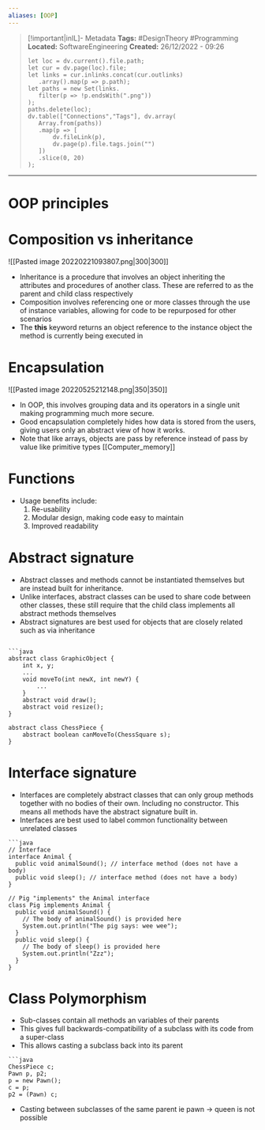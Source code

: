 ```yaml
---
aliases: [OOP]
---
```


> [!important|inIL]- Metadata
> **Tags:** #DesignTheory #Programming 
> **Located:** SoftwareEngineering
> **Created:** 26/12/2022 - 09:26
> ```dataviewjs
>let loc = dv.current().file.path;
>let cur = dv.page(loc).file;
>let links = cur.inlinks.concat(cur.outlinks)
>    .array().map(p => p.path);
>let paths = new Set(links.
>    filter(p => !p.endsWith(".png"))
>);
>paths.delete(loc);
>dv.table(["Connections","Tags"], dv.array(
>    Array.from(paths))
>    .map(p => [
>        dv.fileLink(p),
>        dv.page(p).file.tags.join("")
>    ])
>    .slice(0, 20)
>);
> ```

___
# OOP principles
# Composition vs inheritance
![[Pasted image 20220221093807.png|300|300]]

- Inheritance is a procedure that involves an object inheriting the attributes and procedures of another class. These are referred to as the parent and child class respectively 
- Composition involves referencing one or more classes through the use of instance variables, allowing for code to be repurposed for other scenarios 
- The **this** keyword returns an object reference to the instance object the method is currently being executed in

# Encapsulation
![[Pasted image 20220525212148.png|350|350]]
- In OOP, this involves grouping data and its operators in a single unit making programming much more secure.
- Good encapsulation completely hides how data is stored from the users, giving users only an abstract view of how it works.
- Note that like arrays, objects are pass by reference instead of pass by value like primitive types [[Computer_memory]]

# Functions 
- Usage benefits include:
    1. Re-usability
    2. Modular design, making code easy to maintain
    3. Improved readability 

# Abstract signature  

- Abstract classes and methods cannot be instantiated themselves but are instead built for inheritance. 
- Unlike interfaces, abstract classes can be used to share code between other classes, these still require that the child class implements all abstract methods themselves
- Abstract signatures are best used for objects that are closely related such as via inheritance 

```ad-example

```java 
abstract class GraphicObject {
    int x, y;
    ...
    void moveTo(int newX, int newY) {
        ...
    }
    abstract void draw();
    abstract void resize();
}

abstract class ChessPiece {
    abstract boolean canMoveTo(ChessSquare s);
} 
```


# Interface signature 
- Interfaces are completely abstract classes that can only group methods together with no bodies of their own. Including no constructor. This means all methods have the abstract signature built in.
- Interfaces are best used to label common functionality between unrelated classes
```ad-example 
```java
// Interface
interface Animal {
  public void animalSound(); // interface method (does not have a body)
  public void sleep(); // interface method (does not have a body)
}

// Pig "implements" the Animal interface
class Pig implements Animal {
  public void animalSound() {
    // The body of animalSound() is provided here
    System.out.println("The pig says: wee wee");
  }
  public void sleep() {
    // The body of sleep() is provided here
    System.out.println("Zzz");
  }
}
```

# Class Polymorphism
- Sub-classes contain all methods an variables of their parents 
- This gives full backwards-compatibility of a subclass with its code from a super-class 
- This allows casting a subclass back into its parent
```ad-example
```java
ChessPiece c;
Pawn p, p2;
p = new Pawn();
c = p;
p2 = (Pawn) c;
```
- Casting between subclasses of the same parent ie pawn -> queen is not possible
